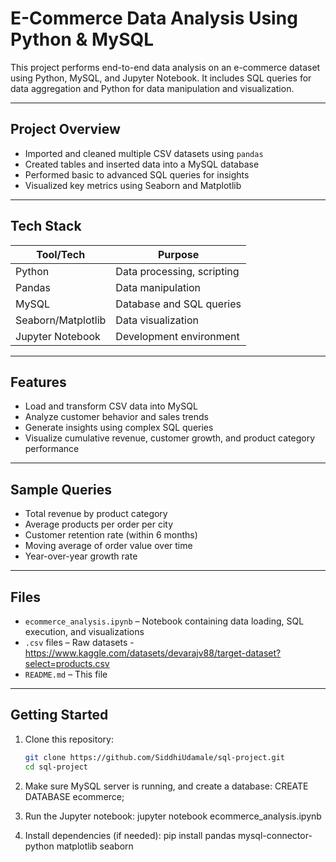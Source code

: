 # E-Commerce Data Analysis Using Python & MySQL

This project performs end-to-end data analysis on an e-commerce dataset using Python, MySQL, and Jupyter Notebook. It includes SQL queries for data aggregation and Python for data manipulation and visualization.

---

## Project Overview

- Imported and cleaned multiple CSV datasets using `pandas`
- Created tables and inserted data into a MySQL database
- Performed basic to advanced SQL queries for insights
- Visualized key metrics using Seaborn and Matplotlib

---

## Tech Stack

| Tool/Tech         | Purpose                     |
|-------------------|-----------------------------|
| Python            | Data processing, scripting  |
| Pandas            | Data manipulation           |
| MySQL             | Database and SQL queries    |
| Seaborn/Matplotlib| Data visualization          |
| Jupyter Notebook  | Development environment     |

---

## Features

- Load and transform CSV data into MySQL
- Analyze customer behavior and sales trends
- Generate insights using complex SQL queries
- Visualize cumulative revenue, customer growth, and product category performance

---

## Sample Queries

- Total revenue by product category
- Average products per order per city
- Customer retention rate (within 6 months)
- Moving average of order value over time
- Year-over-year growth rate

---

## Files

- `ecommerce_analysis.ipynb` – Notebook containing data loading, SQL execution, and visualizations
- `.csv` files – Raw datasets -https://www.kaggle.com/datasets/devarajv88/target-dataset?select=products.csv
- `README.md` – This file

---

## Getting Started

1. Clone this repository:
   ```bash
   git clone https://github.com/SiddhiUdamale/sql-project.git
   cd sql-project
2. Make sure MySQL server is running, and create a database:
CREATE DATABASE ecommerce;

3. Run the Jupyter notebook:
jupyter notebook ecommerce_analysis.ipynb

4. Install dependencies (if needed):
pip install pandas mysql-connector-python matplotlib seaborn
